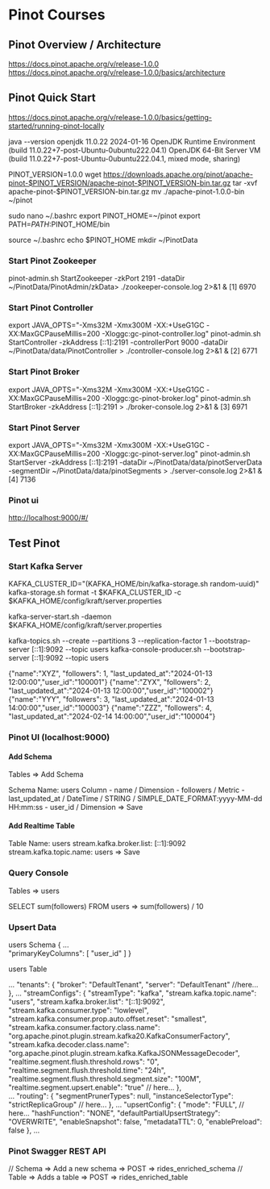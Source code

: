 # Pinot Courses

## Pinot Overview / Architecture

<https://docs.pinot.apache.org/v/release-1.0.0>
<https://docs.pinot.apache.org/v/release-1.0.0/basics/architecture>

## Pinot Quick Start

<https://docs.pinot.apache.org/v/release-1.0.0/basics/getting-started/running-pinot-locally>

java --version
    openjdk 11.0.22 2024-01-16
    OpenJDK Runtime Environment (build 11.0.22+7-post-Ubuntu-0ubuntu222.04.1)
    OpenJDK 64-Bit Server VM (build 11.0.22+7-post-Ubuntu-0ubuntu222.04.1, mixed mode, sharing)

PINOT_VERSION=1.0.0
wget https://downloads.apache.org/pinot/apache-pinot-$PINOT_VERSION/apache-pinot-$PINOT_VERSION-bin.tar.gz
tar -xvf apache-pinot-$PINOT_VERSION-bin.tar.gz
mv ./apache-pinot-1.0.0-bin ~/pinot

sudo nano ~/.bashrc
    export PINOT_HOME=~/pinot
    export PATH=$PATH:$PINOT_HOME/bin

source ~/.bashrc
echo $PINOT_HOME
mkdir ~/PinotData

### Start Pinot Zookeeper

pinot-admin.sh StartZookeeper -zkPort 2191 -dataDir ~/PinotData/PinotAdmin/zkData> ./zookeeper-console.log 2>&1 &
    [1] 6970

### Start Pinot Controller

export JAVA_OPTS="-Xms32M -Xmx300M -XX:+UseG1GC -XX:MaxGCPauseMillis=200 -Xloggc:gc-pinot-controller.log"
pinot-admin.sh StartController -zkAddress [::1]:2191 -controllerPort 9000 -dataDir ~/PinotData/data/PinotController > ./controller-console.log 2>&1 &
    [2] 6771

### Start Pinot Broker

export JAVA_OPTS="-Xms32M -Xmx300M -XX:+UseG1GC -XX:MaxGCPauseMillis=200  -Xloggc:gc-pinot-broker.log"
pinot-admin.sh StartBroker -zkAddress [::1]:2191 > ./broker-console.log 2>&1 &
    [3] 6971

### Start Pinot Server

export JAVA_OPTS="-Xms32M -Xmx300M -XX:+UseG1GC -XX:MaxGCPauseMillis=200 -Xloggc:gc-pinot-server.log"
pinot-admin.sh StartServer -zkAddress [::1]:2191 -dataDir ~/PinotData/data/pinotServerData -segmentDir ~/PinotData/data/pinotSegments > ./server-console.log 2>&1 &
    [4] 7136

### Pinot ui

<http://localhost:9000/#/>

## Test Pinot

### Start Kafka Server

KAFKA_CLUSTER_ID="$($KAFKA_HOME/bin/kafka-storage.sh random-uuid)"
kafka-storage.sh format -t $KAFKA_CLUSTER_ID -c $KAFKA_HOME/config/kraft/server.properties

kafka-server-start.sh -daemon $KAFKA_HOME/config/kraft/server.properties

kafka-topics.sh --create --partitions 3 --replication-factor 1 --bootstrap-server [::1]:9092 --topic users
kafka-console-producer.sh --bootstrap-server [::1]:9092 --topic users

{"name":"XYZ", "followers": 1, "last_updated_at":"2024-01-13 12:00:00","user_id":"100001"}
{"name":"ZYX", "followers": 2, "last_updated_at":"2024-01-13 12:00:00","user_id":"100002"}
{"name":"YYY", "followers": 3, "last_updated_at":"2024-01-13 14:00:00","user_id":"100003"}
{"name":"ZZZ", "followers": 4, "last_updated_at":"2024-02-14 14:00:00","user_id":"100004"}

### Pinot UI (localhost:9000)

#### Add Schema

Tables => Add Schema

Schema Name: users
Column
    - name / Dimension
    - followers / Metric
    - last_updated_at / DateTime / STRING / SIMPLE_DATE_FORMAT:yyyy-MM-dd HH:mm:ss
    - user_id / Dimension
=> Save

#### Add Realtime Table

Table Name: users
stream.kafka.broker.list: [::1]:9092
stream.kafka.topic.name: users
=> Save

### Query Console

Tables => users

SELECT sum(followers) FROM users
=> sum(followers) / 10

### Upsert Data

users Schema
{
  ...  
  "primaryKeyColumns": [
    "user_id"
  ]
}

users Table

  ...
  "tenants": {
    "broker": "DefaultTenant",
    "server": "DefaultTenant" //here...
  },
  ...
      "streamConfigs": {
      "streamType": "kafka",
      "stream.kafka.topic.name": "users",
      "stream.kafka.broker.list": "[::1]:9092",
      "stream.kafka.consumer.type": "lowlevel",
      "stream.kafka.consumer.prop.auto.offset.reset": "smallest",
      "stream.kafka.consumer.factory.class.name": "org.apache.pinot.plugin.stream.kafka20.KafkaConsumerFactory",
      "stream.kafka.decoder.class.name": "org.apache.pinot.plugin.stream.kafka.KafkaJSONMessageDecoder",
      "realtime.segment.flush.threshold.rows": "0",
      "realtime.segment.flush.threshold.time": "24h",
      "realtime.segment.flush.threshold.segment.size": "100M",
      "realtime.segment.upsert.enable": "true" // here...
    },  
  ...
  "routing": {
    "segmentPrunerTypes": null,
    "instanceSelectorType": "strictReplicaGroup" // here...
  },
  ...
  "upsertConfig": {
    "mode": "FULL", // here...
    "hashFunction": "NONE",
    "defaultPartialUpsertStrategy": "OVERWRITE",
    "enableSnapshot": false,
    "metadataTTL": 0,
    "enablePreload": false
  },
  ...

### Pinot Swagger REST API

// Schema => Add a new schema => POST => rides_enriched_schema
// Table => Adds a table => POST => rides_enriched_table

